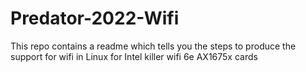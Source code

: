 # Predator-2022-Wifi
This repo contains a readme which tells you the steps to produce the support for wifi in Linux for Intel killer wifi 6e AX1675x cards
